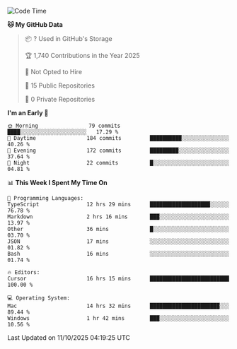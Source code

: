 <!--START_SECTION:waka-->
![Code Time](http://img.shields.io/badge/Code%20Time-7%2C954%20hrs%2034%20mins-blue)

**🐱 My GitHub Data** 

> 📦 ? Used in GitHub's Storage 
 > 
> 🏆 1,740 Contributions in the Year 2025
 > 
> 🚫 Not Opted to Hire
 > 
> 📜 15 Public Repositories 
 > 
> 🔑 0 Private Repositories 
 > 
**I'm an Early 🐤** 

```text
🌞 Morning                79 commits          ████░░░░░░░░░░░░░░░░░░░░░   17.29 % 
🌆 Daytime                184 commits         ██████████░░░░░░░░░░░░░░░   40.26 % 
🌃 Evening                172 commits         █████████░░░░░░░░░░░░░░░░   37.64 % 
🌙 Night                  22 commits          █░░░░░░░░░░░░░░░░░░░░░░░░   04.81 % 
```


📊 **This Week I Spent My Time On** 

```text
💬 Programming Languages: 
TypeScript               12 hrs 29 mins      ███████████████████░░░░░░   76.78 % 
Markdown                 2 hrs 16 mins       ███░░░░░░░░░░░░░░░░░░░░░░   13.97 % 
Other                    36 mins             █░░░░░░░░░░░░░░░░░░░░░░░░   03.70 % 
JSON                     17 mins             ░░░░░░░░░░░░░░░░░░░░░░░░░   01.82 % 
Bash                     16 mins             ░░░░░░░░░░░░░░░░░░░░░░░░░   01.74 % 

🔥 Editors: 
Cursor                   16 hrs 15 mins      █████████████████████████   100.00 % 

💻 Operating System: 
Mac                      14 hrs 32 mins      ██████████████████████░░░   89.44 % 
Windows                  1 hr 42 mins        ███░░░░░░░░░░░░░░░░░░░░░░   10.56 % 
```


 Last Updated on 11/10/2025 04:19:25 UTC
<!--END_SECTION:waka-->

